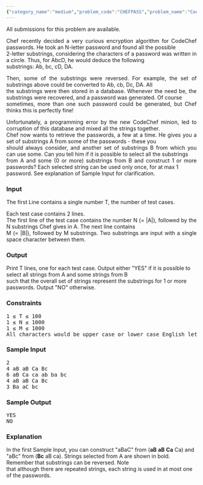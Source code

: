 ```yaml
---
{"category_name":"medium","problem_code":"CHEFPASS","problem_name":"Codechef Password Recovery","languages_supported":{"0":"ADA","1":"ASM","2":"BASH","3":"BF","4":"C","5":"C99 strict","6":"CAML","7":"CLOJ","8":"CLPS","9":"CPP 4.3.2","10":"CPP 4.9.2","11":"CPP14","12":"CS2","13":"D","14":"ERL","15":"FORT","16":"FS","17":"GO","18":"HASK","19":"ICK","20":"ICON","21":"JAVA","22":"JS","23":"LISP clisp","24":"LISP sbcl","25":"LUA","26":"NEM","27":"NICE","28":"NODEJS","29":"PAS fpc","30":"PAS gpc","31":"PERL","32":"PERL6","33":"PHP","34":"PIKE","35":"PRLG","36":"PYTH","37":"PYTH 3.4","38":"RUBY","39":"SCALA","40":"SCM guile","41":"SCM qobi","42":"ST","43":"TCL","44":"TEXT","45":"WSPC"},"max_timelimit":2,"source_sizelimit":50000,"problem_author":"gamabunta","problem_tester":null,"date_added":"6-08-2012","tags":{"0":"cook25","1":"euler","2":"gamabunta","3":"graph"},"time":{"view_start_date":1345403888,"submit_start_date":1345403888,"visible_start_date":1345402200,"end_date":1735669800},"layout":"problem"}
---
```

<span class="solution-visible-txt">All submissions for this problem are available.</span><p style="text-align:justify">
Chef recently decided a very curious encryption algorithm for CodeChef passwords. He took an N-letter password and found all the possible<br />
2-letter substrings, considering the characters of a password was written in a circle. Thus, for AbcD, he would deduce the following<br />
substrings: Ab, bc, cD, DA.
</p>
<p style="text-align:justify">
Then, some of the substrings were reversed. For example, the set of substrings above could be converted to Ab, cb, Dc, DA. All<br />
the substrings were then stored in a database. Whenever the need be, the substrings were recovered, and a password was generated. Of course<br />
sometimes, more than one such password could be generated, but Chef thinks this is perfectly fine!
</p>
<p style="text-align:justify">
Unfortunately, a programming error by the new CodeChef minion, led to corruption of this database and mixed all the strings together.<br />
Chef now wants to retrieve the passwords, a few at a time. He gives you a set of substrings A from some of the passwords - these you<br />
should always consider, and another set of substrings B from which you can use some. Can you tell him if it is possible to select all the substrings<br />
from A and some (0 or more) substrings from B and construct 1 or more passwords? Each selected string can be used only once, for at max 1<br />
password. See explanation of Sample Input for clarification.
</p>
<p style="text-align:justify">
<h3>Input</h3>
</p><p>The first Line contains a single number T, the number of test cases.
</p>
<p style="text-align:justify">
Each test case contains 2 lines.<br />
The first line of the test case contains the number N (= |A|), followed by the N substrings Chef gives in A. The next line contains<br />
M (= |B|), followed by M substrings. Two substrings are input with a single space character between them.
</p>
<p style="text-align:justify">
<h3>Output</h3>
</p><p>Print T lines, one for each test case. Output either "YES" if it is possible to select all strings from A and some strings from B<br />
such that the overall set of strings represent the substrings for 1 or more passwords. Output "NO" otherwise.
</p>
<p style="text-align:justify">
<h3>Constraints</h3>
<pre>1 ≤ T ≤ 100
1 ≤ N ≤ 1000
1 ≤ M ≤ 1000
All characters would be upper case or lower case English letters. Passwords are case sensitive.
</pre></p>
<p style="text-align:justify">
<h3>Sample Input</h3>
<pre>2
4 aB aB Ca Bc
6 aB Ca ca ab ba bc
4 aB aB Ca Bc
3 Ba aC bc
</pre></p>
<p style="text-align:justify">
<h3>Sample Output</h3>
<pre>YES
NO
</pre></p>
<p style="text-align:justify">
<h3>Explanation</h3>
</p><p>In the first Sample Input, you can construct "aBaC" from (<strong>aB</strong> <strong>aB</strong> <strong>Ca</strong> Ca) and<br />
"aBc" from (<strong>Bc</strong> aB ca). Strings selected from A are shown in bold. Remember that substrings can be reversed. Note<br />
that although there are repeated strings, each string is used in at most one of the passwords.
</p>
